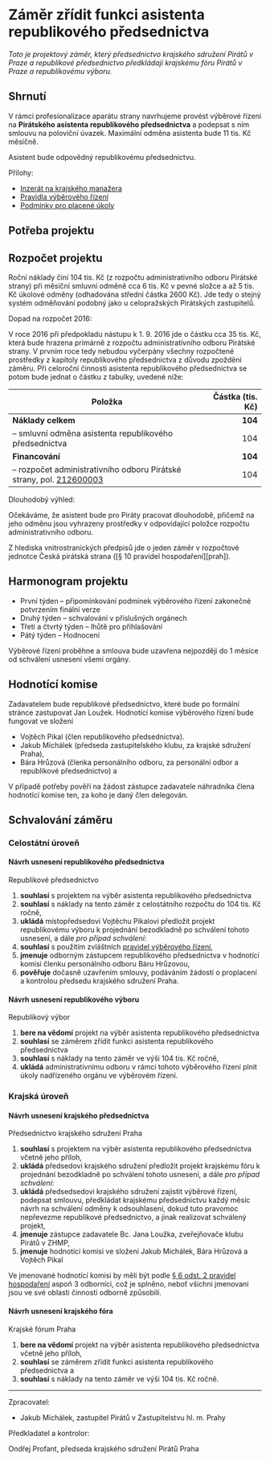 Záměr zřídit funkci asistenta republikového předsednictva
========================

*Toto je projektový záměr, který předsednictvo krajského sdružení Pirátů v Praze a republikové předsednictvo předkládají krajskému fóru Pirátů v Praze a republikovému výboru.*

Shrnutí
-------

V rámci profesionalizace aparátu strany navrhujeme provést výběrové řízení na **Pirátského asistenta republikového předsednictva** a podepsat s ním smlouvu na poloviční úvazek. Maximální odměna asistenta bude 11 tis. Kč měsíčně.

Asistent bude odpovědný republikovému předsednictvu.

Přílohy:

* [Inzerát na krajského manažera](README.md)
* [Pravidla výběrového řízení](pravidla.md)
* [Podmínky pro placené úkoly](https://github.com/pirati-cz/sablony/blob/4b07ba675434ee634c527909d537122264cc712e/ukoly/podminky/podminky.md)

Potřeba projektu
--------------

Rozpočet projektu
-----------------

Roční náklady činí 104 tis. Kč (z rozpočtu administrativního odboru Pirátské strany) při měsíční smluvní odměně cca 6 tis. Kč v pevné složce a až 5 tis. Kč úkolové odměny (odhadována střední částka 2600 Kč). Jde tedy o stejný systém odměňování podobný jako u celopražských Pirátských zastupitelů. 

Dopad na rozpočet 2016:

V roce 2016 při předpokladu nástupu k 1. 9. 2016 jde o částku cca 35 tis. Kč, která bude hrazena primárně z rozpočtu administrativního odboru Pirátské strany. V prvním roce tedy nebudou vyčerpány všechny rozpočtené prostředky z kapitoly republikového předsednictva z důvodu zpoždění záměru. Při celoroční činnosti asistenta republikového předsednictva se potom bude jednat o částku z tabulky, uvedené níže:

Položka | Částka (tis. Kč)
--- | ----:
**Náklady celkem**  | **104**
– smluvní odměna asistenta republikového předsednictva	|	  104
**Financování** | **104**
– rozpočet administrativního odboru Pirátské strany, pol. [212600003][aodbor] |	104

[aodbor]: https://www.pirati.cz/fo/hospodareni2016/rozpocty/strana/212600003

Dlouhodobý výhled:

Očekáváme, že asistent bude pro Piráty pracovat dlouhodobě, přičemž na jeho odměnu jsou vyhrazeny prostředky v odpovídající položce rozpočtu administrativního odboru.

Z hlediska vnitrostranických předpisů jde o jeden záměr v rozpočtové jednotce Česká pirátská strana ([§ 10 pravidel hospodaření][prah]).

Harmonogram projektu
--------------------

* První týden – připomínkování podmínek výběrového řízení zakonečné potvrzením finální verze
* Druhý týden – schvalování v příslušných orgánech
* Třetí a čtvrtý týden – lhůtě pro přihlašování
* Pátý týden – Hodnocení

Výběrové řízení proběhne a smlouva bude uzavřena nejpozději do 1 měsíce od schválení usnesení všemi orgány.

Hodnotící komise
----------------

Zadavatelem bude republikové předsednictvo, které bude po formální stránce zastupovat Jan Loužek. Hodnotící komise výběrového řízení bude fungovat ve složení 

* Vojtěch Pikal (člen republikového předsednictva).
* Jakub Michálek (předseda zastupitelského klubu, za krajské sdružení Praha), 
* Bára Hrůzová (členka personálního odboru, za personální odbor a republikové předsednictvo) a 

V případě potřeby pověří na žádost zástupce zadavatele náhradníka člena hodnotící komise ten, za koho je daný člen delegován.

Schvalování záměru
------------------

### Celostátní úroveň

#### Návrh usnesení republikového předsednictva

Republikové předsednictvo

1. **souhlasí** s projektem na výběr asistenta republikového předsednictva
2. **souhlasí** s náklady na tento záměr z celostátního rozpočtu do 104 tis. Kč ročně,
3. **ukládá** místopředsedovi Vojtěchu Pikalovi předložit projekt republikovému výboru k projednání bezodkladně po schválení tohoto usnesení, a dále *pro případ schválení*:
4. **souhlasí** s použitím zvláštních [pravidel výběrového řízení](pravidla.md),
5. **jmenuje** odborným zástupcem republikového předsednictva v hodnotící komisi členku personálního odboru Báru Hrůzovou,
6. **pověřuje** dočasně uzavřením smlouvy, podáváním žádostí o proplacení a kontrolou předsedu krajského sdružení Praha.

#### Návrh usnesení republikového výboru

Republikový výbor

1. **bere na vědomí** projekt na výběr asistenta republikového předsednictva
2. **souhlasí** se záměrem zřídit funkci asistenta republikového předsednictva
3. **souhlasí** s náklady na tento záměr ve výši 104 tis. Kč ročně,
4. **ukládá** administrativnímu odboru v rámci tohoto výběrového řízení plnit úkoly nadřízeného orgánu ve výběrovém řízení.

### Krajská úroveň

#### Návrh usnesení krajského předsednictva

Předsednictvo krajského sdružení Praha

1. **souhlasí** s projektem na výběr asistenta republikového předsednictva včetně jeho příloh,
2. **ukládá** předsedovi krajského sdružení předložit projekt krajskému fóru k projednání bezodkladně po schválení tohoto usnesení, a dále *pro případ schválení*:
3. **ukládá** předsedsedovi krajského sdružení zajistit výběrové řízení, podepsat smlouvu, předkládat krajskému předsednictvu každý měsíc návrh na schválení odměny k odsouhlasení, dokud tuto pravomoc nepřevezme republikové předsednictvo, a jinak realizovat schválený projekt,
4. **jmenuje** zástupce zadavatele Bc. Jana Loužka, zveřejňovače klubu Pirátů v ZHMP,
5. **jmenuje** hodnotící komisi ve složení Jakub Michálek, Bára Hrůzová a Vojtěch Pikal

Ve jmenované hodnotící komisi by měli být podle [§ 6 odst. 2 pravidel hospodaření](https://www.pirati.cz/rules/prah#vyberova_rizeni) aspoň 3 odborníci, což je splněno, neboť všichni jmenovaní jsou ve své oblasti činnosti odborně způsobilí.

#### Návrh usnesení krajského fóra

Krajské fórum Praha

1. **bere na vědomí** projekt na výběr asistenta republikového předsednictva včetně jeho příloh,
2. **souhlasí** se záměrem zřídit funkci asistenta republikového předsednictva a
3. **souhlasí** s náklady na tento záměr ve výši 104 tis. Kč ročně.

---

Zpracovatel:

* Jakub Michálek, zastupitel Pirátů v Zastupitelstvu hl. m. Prahy

Předkladatel a kontrolor:

Ondřej Profant, předseda krajského sdružení Pirátů Praha
